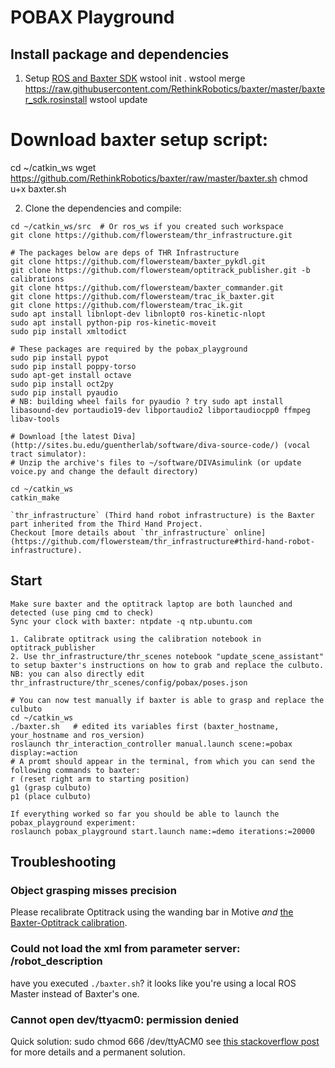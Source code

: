 # POBAX Playground
## Install package and dependencies

1. Setup [ROS and Baxter SDK](http://sdk.rethinkrobotics.com/wiki/Workstation_Setup)
wstool init .
wstool merge https://raw.githubusercontent.com/RethinkRobotics/baxter/master/baxter_sdk.rosinstall
wstool update
# Download baxter setup script:
cd ~/catkin_ws
wget https://github.com/RethinkRobotics/baxter/raw/master/baxter.sh
chmod u+x baxter.sh

2. Clone the dependencies and compile:
```
cd ~/catkin_ws/src  # Or ros_ws if you created such workspace
git clone https://github.com/flowersteam/thr_infrastructure.git

# The packages below are deps of THR Infrastructure
git clone https://github.com/flowersteam/baxter_pykdl.git
git clone https://github.com/flowersteam/optitrack_publisher.git -b calibrations
git clone https://github.com/flowersteam/baxter_commander.git
git clone https://github.com/flowersteam/trac_ik_baxter.git
git clone https://github.com/flowersteam/trac_ik.git
sudo apt install libnlopt-dev libnlopt0 ros-kinetic-nlopt
sudo apt install python-pip ros-kinetic-moveit
sudo pip install xmltodict

# These packages are required by the pobax_playground
sudo pip install pypot
sudo pip install poppy-torso
sudo apt-get install octave
sudo pip install oct2py
sudo pip install pyaudio
# NB: building wheel fails for pyaudio ? try sudo apt install libasound-dev portaudio19-dev libportaudio2 libportaudiocpp0 ffmpeg libav-tools

# Download [the latest Diva](http://sites.bu.edu/guentherlab/software/diva-source-code/) (vocal tract simulator): 
# Unzip the archive's files to ~/software/DIVAsimulink (or update voice.py and change the default directory)

cd ~/catkin_ws
catkin_make

`thr_infrastructure` (Third hand robot infrastructure) is the Baxter part inherited from the Third Hand Project.
Checkout [more details about `thr_infrastructure` online](https://github.com/flowersteam/thr_infrastructure#third-hand-robot-infrastructure).
```

## Start
```
Make sure baxter and the optitrack laptop are both launched and detected (use ping cmd to check)
Sync your clock with baxter: ntpdate -q ntp.ubuntu.com

1. Calibrate optitrack using the calibration notebook in optitrack_publisher
2. Use thr_infrastructure/thr_scenes notebook "update_scene_assistant" 
to setup baxter's instructions on how to grab and replace the culbuto.
NB: you can also directly edit thr_infrastructure/thr_scenes/config/pobax/poses.json

# You can now test manually if baxter is able to grasp and replace the culbuto
cd ~/catkin_ws
./baxter.sh   # edited its variables first (baxter_hostname, your_hostname and ros_version)
roslaunch thr_interaction_controller manual.launch scene:=pobax display:=action
# A promt should appear in the terminal, from which you can send the following commands to baxter:
r (reset right arm to starting position)
g1 (grasp culbuto)
p1 (place culbuto)

If everything worked so far you should be able to launch the pobax_playground experiment:
roslaunch pobax_playground start.launch name:=demo iterations:=20000
```
## Troubleshooting
### Object grasping misses precision
Please recalibrate Optitrack using the wanding bar in Motive *and* [the Baxter-Optitrack calibration](https://github.com/baxter-flowers/optitrack_publisher#calibrate).

### Could not load the xml from parameter server: /robot_description
have you executed `./baxter.sh`? it looks like you're using a local ROS Master instead of Baxter's one.

### Cannot open dev/ttyacm0: permission denied
Quick solution: sudo chmod 666 /dev/ttyACM0
see [this stackoverflow post](https://stackoverflow.com/questions/27858041/oserror-errno-13-permission-denied-dev-ttyacm0-using-pyserial-from-pyth) for more details and a permanent solution.
